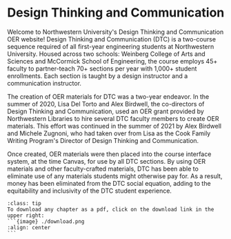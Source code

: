 # Design Thinking and Communication

Welcome to Northwestern University's Design Thinking and Communication OER website! Design Thinking and Communication (DTC) is a two-course sequence required of all first-year engineering students at Northwestern University. Housed across two schools: Weinberg College of Arts and Sciences and McCormick School of Engineering, the course employs 45+ faculty to partner-teach 70+ sections per year with 1,000+ student enrollments. Each section is taught by a design instructor and a communication instructor.

The creation of OER materials for DTC was a two-year endeavor. In the summer of 2020, Lisa Del Torto and Alex Birdwell, the co-directors of Design Thinking and Communication, used an OER grant provided by Northwestern Libraries to hire several DTC faculty members to create OER materials. This effort was continued in the summer of 2021 by Alex Birdwell and Michele Zugnoni, who had taken over from Lisa as the Cook Family Writing Program's Director of Design Thinking and Communication.

Once created, OER materials were then placed into the course interface system, at the time Canvas, for use by all DTC sections. By using OER materials and other faculty-crafted materials, DTC has been able to eliminate use of any materials students might otherwise pay for. As a result, money has been eliminated from the DTC social equation, adding to the equitability and inclusivity of the DTC student experience.

````{admonition} Tip
:class: tip
To download any chapter as a pdf, click on the download link in the upper right:
```{image} ./download.png
:align: center
```
````
